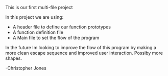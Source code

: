 This is our first multi-file project

In this project we are using:

* A header file to define our function prototypes
* A function definition file
* A Main file to set the flow of the program

In the future Im looking to improve the flow of this program by making a more clean escape sequence and improved user interaction. Possiby more shapes.

-Christopher Jones 

